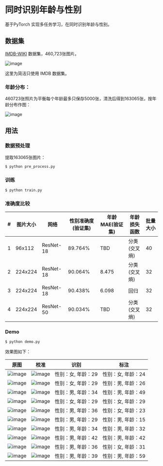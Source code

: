 # 同时识别年龄与性别
基于PyTorch 实现多任务学习，在同时识别年龄与性别。


## 数据集

[IMDB-WIKI](https://data.vision.ee.ethz.ch/cvl/rrothe/imdb-wiki/) 数据集，460,723张图片。

![image](https://github.com/foamliu/Joint-Estimation-of-Age-and-Gender/raw/master/images/imdb-wiki-teaser.png)

这里为简洁只使用 IMDB 数据集。

### 年龄分布：

460723张照片为平衡每个年龄最多只保存5000张，清洗后得到163065张，按年龄分布作图：

![image](https://github.com/foamliu/Joint-Estimation-of-Age-and-Gender/raw/master/images/age.png)

## 用法

### 数据预处理
提取163065张图片：
```bash
$ python pre_process.py
```

### 训练
```bash
$ python train.py
```

### 准确度比较

#|图片大小|网络|性别准确度(验证集)|年龄MAE(验证集)|年龄损失函数|批量大小|
|---|---|---|---|---|---|---|
|1|96x112|ResNet-18|89.764%|TBD|分类(交叉熵)|40|
|2|224x224|ResNet-18|90.064%|8.475|分类(交叉熵)|32|
|3|224x224|ResNet-18|90.438%|6.098|回归|32|
|4|224x224|ResNet-50|90.034%|TBD|分类(交叉熵)|32|


### Demo
```bash
$ python demo.py
```

效果图如下：

原图 | 校准 | 识别 | 标注 |
|---|---|---|---|
|![image](https://github.com/foamliu/Age-and-Gender/raw/master/images/0_raw.jpg)|![image](https://github.com/foamliu/Age-and-Gender/raw/master/images/0_img.jpg)|性别：女, 年龄：29|性别：女, 年龄：24|
|![image](https://github.com/foamliu/Age-and-Gender/raw/master/images/1_raw.jpg)|![image](https://github.com/foamliu/Age-and-Gender/raw/master/images/1_img.jpg)|性别：女, 年龄：29|性别：男, 年龄：26|
|![image](https://github.com/foamliu/Age-and-Gender/raw/master/images/2_raw.jpg)|![image](https://github.com/foamliu/Age-and-Gender/raw/master/images/2_img.jpg)|性别：男, 年龄：34|性别：男, 年龄：49|
|![image](https://github.com/foamliu/Age-and-Gender/raw/master/images/3_raw.jpg)|![image](https://github.com/foamliu/Age-and-Gender/raw/master/images/3_img.jpg)|性别：女, 年龄：29|性别：女, 年龄：29|
|![image](https://github.com/foamliu/Age-and-Gender/raw/master/images/4_raw.jpg)|![image](https://github.com/foamliu/Age-and-Gender/raw/master/images/4_img.jpg)|性别：男, 年龄：36|性别：女, 年龄：23|
|![image](https://github.com/foamliu/Age-and-Gender/raw/master/images/5_raw.jpg)|![image](https://github.com/foamliu/Age-and-Gender/raw/master/images/5_img.jpg)|性别：男, 年龄：29|性别：男, 年龄：15|
|![image](https://github.com/foamliu/Age-and-Gender/raw/master/images/6_raw.jpg)|![image](https://github.com/foamliu/Age-and-Gender/raw/master/images/6_img.jpg)|性别：男, 年龄：34|性别：男, 年龄：32|
|![image](https://github.com/foamliu/Age-and-Gender/raw/master/images/7_raw.jpg)|![image](https://github.com/foamliu/Age-and-Gender/raw/master/images/7_img.jpg)|性别：男, 年龄：42|性别：男, 年龄：42|
|![image](https://github.com/foamliu/Age-and-Gender/raw/master/images/8_raw.jpg)|![image](https://github.com/foamliu/Age-and-Gender/raw/master/images/8_img.jpg)|性别：男, 年龄：36|性别：女, 年龄：31|
|![image](https://github.com/foamliu/Age-and-Gender/raw/master/images/9_raw.jpg)|![image](https://github.com/foamliu/Age-and-Gender/raw/master/images/9_img.jpg)|性别：男, 年龄：39|性别：男, 年龄：59|

